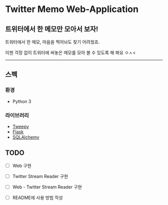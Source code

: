 # Twitter Memo Web-Application

## 트위터에서 한 메모만 모아서 보자!

트위터에서 한 메모, 마음을 찍어놔도 찾기 어려웠죠.

이젠 걱정 없이 트위터에 써놓은 메모를 모아 볼 수 있도록 해 봐요 ㅇㅅ<

------------------

## 스펙
### 환경
- Python 3

### 라이브러리
- [Tweepy](https://github.com/tweepy/tweepy)
- [Flask](https://github.com/pallets/flask)
- [SQLAlchemy](https://github.com/zzzeek/sqlalchemy)

## TODO
- [ ] Web 구현
- [ ] Twitter Stream Reader 구현
- [ ] Web - Twitter Stream Reader 구현
- [ ] README에 사용 방법 작성

